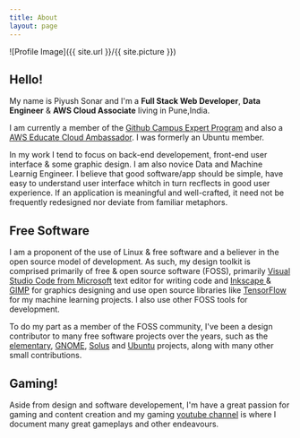```yaml
---
title: About
layout: page
---
```

![Profile Image]({{ site.url }}/{{ site.picture }})

<h2>Hello!</h2>

<p>My name is Piyush Sonar and I'm a <strong>Full Stack Web Developer</strong>, <strong>Data Engineer</strong> & <strong>AWS Cloud Associate</strong> living in Pune,India.</p>

<p>I am currently a member of the <a href="https://education.github.com/students/experts">Github Campus Expert Program</a> and also a <a href="https://aws.amazon.com/education/awseducate/cloud-ambassador-program/"> AWS Educate Cloud Ambassador</a>. I was formerly an Ubuntu member.</p>

<p>In my work I tend to focus on back-end developement, front-end user interface & some graphic design. I am also novice Data and Machine Learnig Engineer. I believe that good software/app should be simple, have easy to understand user interface whitch in turn recflects in good user experience. If an application is meaningful and well-crafted, it need not be frequently redesigned nor deviate from familiar metaphors.</p>

<h2>Free Software</h2>

<p>I am a proponent of the use of Linux & free software and a believer in the open source model of development. As such, my design toolkit is comprised primarily of free & open source software (FOSS), primarily <a href="https://inkscape.org">Visual Studio Code from Microsoft</a> text editor for writing code and <a href="https://inkscape.org">Inkscape </a> & <a href="https://gimp.org">GIMP</a> for graphics designing and use open source  libraries like <a href="https://www.tensorflow.org/">TensorFlow</a> for my machine learning projects. I also use other FOSS tools for development.

<p>To do my part as a member of the FOSS community, I've been a design contributor to many free software projects over the years, such as the <a href="https://elementory.io">elementary</a>, <a href="https://gnome.org">GNOME</a>, <a href="https://www.solus-project.com">Solus</a> and <a href="https://ubuntu.com">Ubuntu</a> projects, along with many other small contributions.</p>


<h2>Gaming!</h2>

<p>Aside from design and software developement, I'm have a great passion for gaming and content creation and my gaming <a href="https://www.youtube.com/channel/UCkIt7sFMRB0nfVDlIlnP7EA">youtube channel</a> is where I document many great gameplays and other endeavours.</p>
